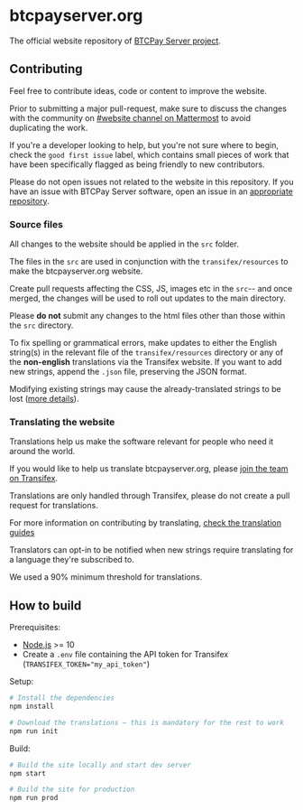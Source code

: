 # btcpayserver.org

The official website repository of [BTCPay Server project](https://github.com/btcpayserver/btcpayserver/).

## Contributing

Feel free to contribute ideas, code or content to improve the website.

Prior to submitting a major pull-request, make sure to discuss the changes with the community on [#website channel on Mattermost](https://chat.btcpayserver.org/btcpayserver/channels/website) to avoid duplicating the work.

If you're a developer looking to help, but you're not sure where to begin, check the `good first issue` label, which contains small pieces of work that have been specifically flagged as being friendly to new contributors.

Please do not open issues not related to the website in this repository. If you have an issue with BTCPay Server software, open an issue in an [appropriate repository](https://github.com/btcpayserver/btcpayserver/issues).

### Source files

All changes to the website should be applied in the `src` folder.

The files in the `src` are used in conjunction with the `transifex/resources` to make the btcpayserver.org website.

Create pull requests affecting the CSS, JS, images etc in the `src`-- and once merged, the changes will be used to roll out updates to the main directory.

Please **do not** submit any changes to the html files other than those within the `src` directory.

To fix spelling or grammatical errors, make updates to either the English string(s) in the relevant file of the `transifex/resources` directory or any of the **non-english** translations via the Transifex website. If you want to add new strings, append the `.json` file, preserving the JSON format.

Modifying existing strings may cause the already-translated strings to be lost ([more details](https://docs.transifex.com/projects/updating-content#section-using-the-api-or-command-line-client)).

### Translating the website

Translations help us make the software relevant for people who need it around the world.

If you would like to help us translate btcpayserver.org, please [join the team on Transifex](https://www.transifex.com/btcpayserver/btcpayserver-website/dashboard/).

Translations are only handled through Transifex, please do not create a pull request for translations.

For more information on contributing by translating, [check the translation guides](https://docs.btcpayserver.org/Contribute/ContributeTranslate/)

Translators can opt-in to be notified when new strings require translating for a language they're subscribed to.

We used a 90% minimum threshold for translations.

## How to build

Prerequisites:

- [Node.js](https://nodejs.org/en/) >= 10
- Create a `.env` file containing the API token for Transifex (`TRANSIFEX_TOKEN="my_api_token"`)

Setup:

```sh
# Install the dependencies
npm install

# Download the translations – this is mandatory for the rest to work
npm run init
```

Build:

```sh
# Build the site locally and start dev server
npm start

# Build the site for production
npm run prod
```
